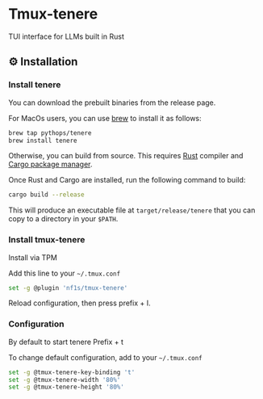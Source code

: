 # Tmux-tenere

TUI interface for LLMs built in Rust

## ⚙️ Installation

### Install tenere

You can download the prebuilt binaries from the release page.

For MacOs users, you can use [brew](https://brew.sh/) to install it as follows:

```bash
brew tap pythops/tenere
brew install tenere
```

Otherwise, you can build from source. This requires [Rust](https://www.rust-lang.org/) compiler and
[Cargo package manager](https://doc.rust-lang.org/cargo/).

Once Rust and Cargo are installed, run the following command to build:

```bash
cargo build --release
```

This will produce an executable file at `target/release/tenere` that you can copy to a directory in your `$PATH`.

### Install tmux-tenere

Install via TPM

Add this line to your `~/.tmux.conf`

```bash
set -g @plugin 'nf1s/tmux-tenere'
```

Reload configuration, then press prefix + I.

### Configuration

By default to start tenere Prefix + t

To change default configuration, add to your `~/.tmux.conf`

```bash
set -g @tmux-tenere-key-binding 't'
set -g @tmux-tenere-width '80%'
set -g @tmux-tenere-height '80%'
```
